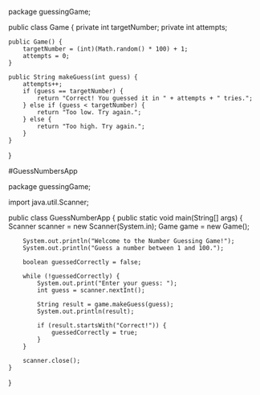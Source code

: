 package guessingGame;

public class Game {
    private int targetNumber;
    private int attempts;

    public Game() {
        targetNumber = (int)(Math.random() * 100) + 1;
        attempts = 0;
    }

    public String makeGuess(int guess) {
        attempts++;
        if (guess == targetNumber) {
            return "Correct! You guessed it in " + attempts + " tries.";
        } else if (guess < targetNumber) {
            return "Too low. Try again.";
        } else {
            return "Too high. Try again.";
        }
    }
}



#GuessNumbersApp

package guessingGame;

import java.util.Scanner;

public class GuessNumberApp {
    public static void main(String[] args) {
        Scanner scanner = new Scanner(System.in);
        Game game = new Game();

        System.out.println("Welcome to the Number Guessing Game!");
        System.out.println("Guess a number between 1 and 100.");

        boolean guessedCorrectly = false;

        while (!guessedCorrectly) {
            System.out.print("Enter your guess: ");
            int guess = scanner.nextInt();

            String result = game.makeGuess(guess);
            System.out.println(result);

            if (result.startsWith("Correct!")) {
                guessedCorrectly = true;
            }
        }

        scanner.close();
    }
}
